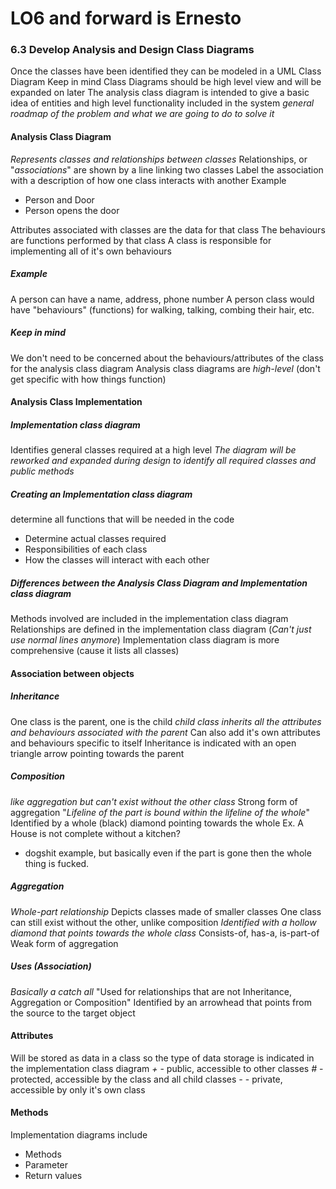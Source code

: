# LO6 and forward is Ernesto
### 6.3 Develop Analysis and Design Class Diagrams
Once the classes have been identified they can be modeled in a UML Class Diagram
Keep in mind Class Diagrams should be high level view and will be expanded on later
The analysis class diagram is intended to give  a basic idea of entities and high level functionality included in the system
*general roadmap of the problem and what we are going to do to solve it*
#### Analysis Class Diagram
*Represents classes and relationships between classes*
Relationships, or "*associations*" are shown by a line linking two classes
Label the association with a description of how one class interacts with another
Example
- Person and Door
- Person opens the door

Attributes associated with classes are the data for that class
The behaviours are functions performed by that class
A class is responsible for implementing all of it's own behaviours
##### Example
A person can have a name, address, phone number
A person class would have "behaviours" (functions) for walking, talking, combing their hair, etc.
##### Keep in mind
We don't need to be concerned about the behaviours/attributes of the class for the analysis class diagram
Analysis class diagrams are *high-level* (don't get specific with how things function)
#### Analysis Class Implementation
##### Implementation class diagram
Identifies general classes required at a high level
*The diagram will be reworked and expanded during design to identify all required classes and public methods*
##### Creating an Implementation class diagram
determine all functions that will be needed in the code
- Determine actual classes required
- Responsibilities of each class
- How the classes will interact with each other
##### Differences between the Analysis Class Diagram and Implementation class diagram
Methods involved are included in the implementation class diagram
Relationships are defined in the implementation class diagram (*Can't just use normal lines anymore*)
Implementation class diagram is more comprehensive (cause it lists all classes)
#### Association between objects
##### Inheritance
One class is the parent, one is the child
*child class inherits all the attributes and behaviours associated with the parent*
Can also add it's own attributes and behaviours specific to itself
Inheritance is indicated with an open triangle arrow pointing towards the parent
##### Composition
*like aggregation but can't exist without the other class*
Strong form of aggregation
"*Lifeline of the part is bound within the lifeline of the whole*"
Identified by a whole (black) diamond pointing towards the whole
Ex. A House is not complete without a kitchen?
- dogshit example, but basically even if the part is gone then the whole thing is fucked.
##### Aggregation
*Whole-part relationship*
Depicts classes made of smaller classes
One class can still exist without the other, unlike composition
*Identified with a hollow diamond that points towards the whole class*
Consists-of, has-a, is-part-of
Weak form of aggregation
##### Uses (Association)
*Basically a catch all*
"Used for relationships that are not Inheritance, Aggregation or Composition"
Identified by an arrowhead that points from the source to the target object
#### Attributes
Will be stored as data in a class so the type of data storage is indicated in the implementation class diagram
*+* - public, accessible to other classes
*#* - protected, accessible by the class and all child classes
*-* - private, accessible by only it's own class
#### Methods
Implementation diagrams include
- Methods
- Parameter
- Return values
